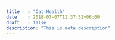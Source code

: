 ```yaml
---
title   : "Cat Health"
date    : 2018-07-07T12:37:52+06:00
draft   : false
description: "This is meta description"
---
```

